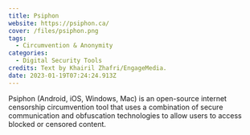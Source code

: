 ```yaml
---
title: Psiphon
website: https://psiphon.ca/
cover: /files/psiphon.png
tags:
  - Circumvention & Anonymity
categories:
  - Digital Security Tools
credits: Text by Khairil Zhafri/EngageMedia.
date: 2023-01-19T07:24:24.913Z
---
```

Psiphon (Android, iOS, Windows, Mac) is an open-source internet censorship circumvention tool that uses a combination of secure communication and obfuscation technologies to allow users to access blocked or censored content.
